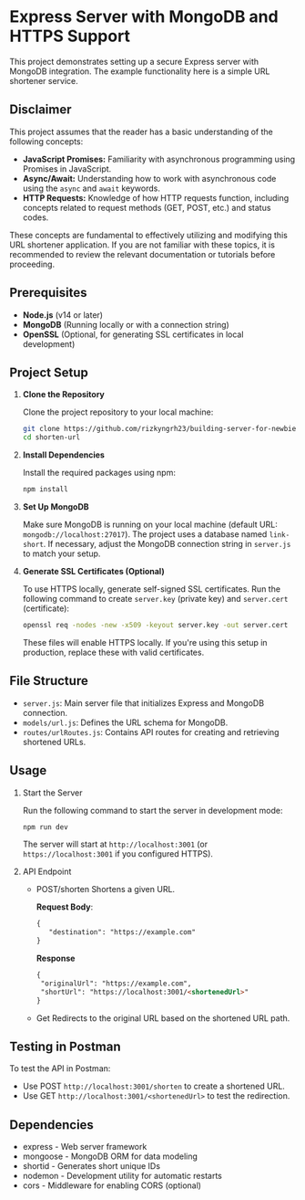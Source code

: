 # Express Server with MongoDB and HTTPS Support

This project demonstrates setting up a secure Express server with MongoDB integration. The example functionality here is a simple URL shortener service.


## Disclaimer

This project assumes that the reader has a basic understanding of the following concepts:

- **JavaScript Promises:** Familiarity with asynchronous programming using Promises in JavaScript.
- **Async/Await:** Understanding how to work with asynchronous code using the `async` and `await` keywords.
- **HTTP Requests:** Knowledge of how HTTP requests function, including concepts related to request methods (GET, POST, etc.) and status codes.

These concepts are fundamental to effectively utilizing and modifying this URL shortener application. If you are not familiar with these topics, it is recommended to review the relevant documentation or tutorials before proceeding.

## Prerequisites

- **Node.js** (v14 or later)
- **MongoDB** (Running locally or with a connection string)
- **OpenSSL** (Optional, for generating SSL certificates in local development)

## Project Setup

1. **Clone the Repository**

   Clone the project repository to your local machine:

   ```bash
   git clone https://github.com/rizkyngrh23/building-server-for-newbie.git
   cd shorten-url

2. **Install Dependencies**

   Install the required packages using npm:

   ```bash
   npm install

3. **Set Up MongoDB**

   Make sure MongoDB is running on your local machine (default URL: ```mongodb://localhost:27017```). The project uses a database named ```link-short```. If necessary, adjust the MongoDB connection string in ```server.js``` to match your setup.

4. **Generate SSL Certificates (Optional)**

   To use HTTPS locally, generate self-signed SSL certificates. Run the following command to create ```server.key``` (private key) and ```server.cert``` (certificate):

    ```bash
    openssl req -nodes -new -x509 -keyout server.key -out server.cert
    ```
      These files will enable HTTPS locally. If you're using this setup in production, replace these with valid certificates.

## File Structure

  - ```server.js```: Main server file that initializes Express and MongoDB connection.
  - ```models/url.js```: Defines the URL schema for MongoDB.
  - ```routes/urlRoutes.js```: Contains API routes for creating and retrieving shortened URLs.

## Usage

1. Start the Server

   Run the following command to start the server in development mode:

   ```bash
   npm run dev
    ```

    The server will start at ```http://localhost:3001``` (or ```https://localhost:3001``` if you configured HTTPS).

2. API Endpoint

   - POST/shorten
     Shortens a given URL.

     **Request Body**:

     ```html
     {
        "destination": "https://example.com"
     }
     ```

     **Response**
     ```html
     {
      "originalUrl": "https://example.com",
      "shortUrl": "https://localhost:3001/<shortenedUrl>"
     }
     ```
   - Get
     Redirects to the original URL based on the shortened URL path.

## Testing in Postman

To test the API in Postman:

- Use POST ```http://localhost:3001/shorten``` to create a shortened URL.
- Use GET ```http://localhost:3001/<shortenedUrl>``` to test the redirection.

## Dependencies

- express - Web server framework
- mongoose - MongoDB ORM for data modeling
- shortid - Generates short unique IDs
- nodemon - Development utility for automatic restarts
- cors - Middleware for enabling CORS (optional)

